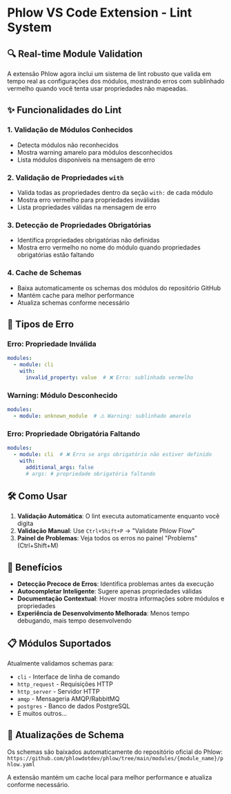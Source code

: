 # Phlow VS Code Extension - Lint System

## 🔍 Real-time Module Validation

A extensão Phlow agora inclui um sistema de lint robusto que valida em tempo real as configurações dos módulos, mostrando erros com sublinhado vermelho quando você tenta usar propriedades não mapeadas.

## ✨ Funcionalidades do Lint

### 1. **Validação de Módulos Conhecidos**
- Detecta módulos não reconhecidos
- Mostra warning amarelo para módulos desconhecidos
- Lista módulos disponíveis na mensagem de erro

### 2. **Validação de Propriedades `with`**
- Valida todas as propriedades dentro da seção `with:` de cada módulo
- Mostra erro vermelho para propriedades inválidas
- Lista propriedades válidas na mensagem de erro

### 3. **Detecção de Propriedades Obrigatórias**
- Identifica propriedades obrigatórias não definidas
- Mostra erro vermelho no nome do módulo quando propriedades obrigatórias estão faltando

### 4. **Cache de Schemas**
- Baixa automaticamente os schemas dos módulos do repositório GitHub
- Mantém cache para melhor performance
- Atualiza schemas conforme necessário

## 🚨 Tipos de Erro

### Erro: Propriedade Inválida
```yaml
modules:
  - module: cli
    with:
      invalid_property: value  # ❌ Erro: sublinhado vermelho
```

### Warning: Módulo Desconhecido
```yaml
modules:
  - module: unknown_module  # ⚠️ Warning: sublinhado amarelo
```

### Erro: Propriedade Obrigatória Faltando
```yaml
modules:
  - module: cli  # ❌ Erro se args obrigatório não estiver definido
    with:
      additional_args: false
      # args: # propriedade obrigatória faltando
```

## 🛠️ Como Usar

1. **Validação Automática**: O lint executa automaticamente enquanto você digita
2. **Validação Manual**: Use `Ctrl+Shift+P` → "Validate Phlow Flow"
3. **Painel de Problemas**: Veja todos os erros no painel "Problems" (Ctrl+Shift+M)

## 🎯 Benefícios

- **Detecção Precoce de Erros**: Identifica problemas antes da execução
- **Autocompletar Inteligente**: Sugere apenas propriedades válidas
- **Documentação Contextual**: Hover mostra informações sobre módulos e propriedades
- **Experiência de Desenvolvimento Melhorada**: Menos tempo debugando, mais tempo desenvolvendo

## 📋 Módulos Suportados

Atualmente validamos schemas para:
- `cli` - Interface de linha de comando
- `http_request` - Requisições HTTP
- `http_server` - Servidor HTTP
- `amqp` - Mensageria AMQP/RabbitMQ
- `postgres` - Banco de dados PostgreSQL
- E muitos outros...

## 🔄 Atualizações de Schema

Os schemas são baixados automaticamente do repositório oficial do Phlow:
`https://github.com/phlowdotdev/phlow/tree/main/modules/{module_name}/phlow.yaml`

A extensão mantém um cache local para melhor performance e atualiza conforme necessário.
